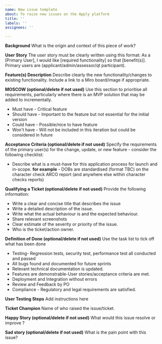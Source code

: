```yaml
---
name: New issue template
about: To raise new issues on the Apply platform
title: ''
labels: ''
assignees: ''

---
```


**Background**
What is the origin and context of this piece of work?

**User Story** 
The user story must be clearly written using this format: As a [Primary User], I would like [required functionality] so that [benefit(s)]. 
Primary users are (applicant/admin/assessor/qt participant).

**Feature(s) Description** 
Describe clearly the new functionality/changes to existing functionality.
Include a link to a Miro board/image if appropriate.

**MOSCOW (optional/delete if not used)**
Use this section to prioritise all requirements, particularly where there is an MVP solution that may be added to incrementally.
* Must have - Critical feature
* Should have - Important to the feature but not essential for the initial version
* Could have - Possible/nice to have feature
* Won't have - Will not be included in this iteration but could be considered in future

**Acceptance Criteria (optional/delete if not used)** 
Specify the requirements of the primary user(s) for the change, update, or new feature - consider the following checklist:
* Describe what is a must-have for this application process for launch and in-scope. 
**for example** - DOBs are standardised (format TBC) on the character check ARCO report (and anywhere else within character checks reports)

**Qualifying  a Ticket (optional/delete if not used)**
Provide the following information:
* Write a clear and concise title that describes the issue 
* Write a detailed description of the issue.
* Write what the actual behaviour is and the expected behaviour.
* Share relevant screenshots 
* Clear estimate of the severity or priority of the issue.
* Who is the ticket/action owner.

**Definition of Done (optional/delete if not used)**
Use the task list to tick off what has been done
* Testing- Regression tests, security test, performance test all conducted and passed
* All bugs found and documented for future sprints
* Relevant technical documentation is updated.
* Features are demonstrable-User stories/acceptance criteria are met.
* Deployment and Integration without errors
* Review and Feedback by PO
* Compliance - Regulatory  and legal requirements are satisfied. 

**User Testing Steps**
Add instructions here

**Ticket Champion**
Name of who raised the issue/ticket.

**Happy Story (optional/delete if not used)**
What would this issue resolve or improve ?

**Sad story (optional/delete if not used)** 
What is the pain point with this issue?
